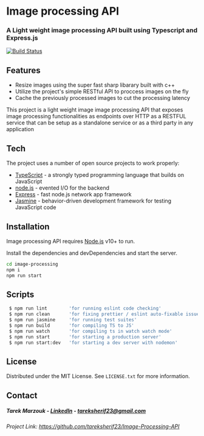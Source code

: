 # Image processing API
### A Light weight image processing API built using Typescript and Express.js

[![Build Status](https://travis-ci.org/joemccann/dillinger.svg?branch=master)](https://travis-ci.org/joemccann/dillinger)

## Features

- Resize images using the super fast sharp libarary built with c++
- Utilize the project's simple RESTful API to proccess images on the fly 
- Cache the previously processed images to cut the processing latency 


This project is a light weight image image processing API that exposes 
image processing functionalities as endpoints over HTTP as a RESTFUL service
that can be setup as a standalone service or as a third party in any application 

## Tech

The project uses a number of open source projects to work properly:
- [TypeScript] -  a strongly typed programming language that builds on JavaScript
- [node.js] - evented I/O for the backend
- [Express] - fast node.js network app framework
- [Jasmine] - behavior-driven development framework for testing JavaScript code

## Installation

Image processing API requires [Node.js](https://nodejs.org/) v10+ to run.

Install the dependencies and devDependencies and start the server.

```sh
cd image-processing
npm i
npm run start
```

## Scripts
```sh
 $ npm run lint        'for running eslint code checking'
 $ npm run clean       'for fixing prettier / eslint auto-fixable issues'
 $ npm run jasmine     'for running test suites'
 $ npm run build       'for compiling TS to JS'
 $ npm run watch       'for compiling ts in watch watch mode'
 $ npm run start       'for starting a production server' 
 $ npm run start:dev   'for starting a dev server with nodemon'
```
## License

Distributed under the MIT License. See `LICENSE.txt` for more information.

## Contact
##### Tarek Marzouk - [LinkedIn](https://www.linkedin.com/in/tarek-marzouk-300b82ab/) - tareksherif23@gmail.com


###### Project Link: https://github.com/tareksherif23/Image-Processing-API


[//]: # (These are reference links used in the body of this note and get stripped out when the markdown processor does its job. There is no need to format nicely because it shouldn't be seen. Thanks SO - http://stackoverflow.com/questions/4823468/store-comments-in-markdown-syntax)

   [node.js]: <http://nodejs.org>
   [express]: <http://expressjs.com>
   [TypeScript]: <http://www.typescriptlang.org/>
   [Sharp]: <http://github.com/lovell/sharp>
   [Jasmine]: <http://jasmine.github.io/>
